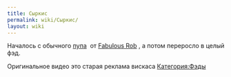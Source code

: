 ```yaml
---
title: Сыркис
permalink: wiki/Сыркис/
layout: wiki
---
```


Началось с обычного [пупа](https://youtu.be/x9cOUazH3zQ)  от [Fabulous
Rob](/wiki/Fabulous_Rob "wikilink") , а потом переросло в целый фэд. 

Оригинальное видео это старая реклама вискаса
[Категория:Фэды](Категория:Фэды "wikilink")
